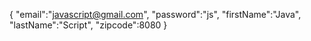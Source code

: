 {
"email":"javascript@gmail.com",
"password":"js",
"firstName":"Java",
"lastName":"Script",
"zipcode":8080
}
